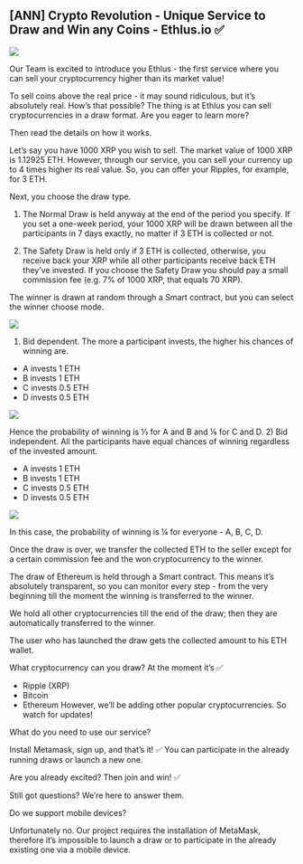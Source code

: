 ## [ANN] Crypto Revolution - Unique Service to Draw and Win any Coins - Ethlus.io ✅

![](https://i.imgur.com/xfuv5IJ.jpg)


Our Team is excited to introduce you Ethlus - the first service where you can sell your cryptocurrency higher than its market value! 

To sell coins above the real price - it may sound ridiculous, but it’s absolutely real. 
How’s that possible? The thing is at Ethlus you can sell cryptocurrencies in a draw format. 
Are you eager to learn more? 

Then read the details on how it works.


Let’s say you have 1000 XRP you wish to sell. The market value of 1000 XRP is 1.12925 ETH. However, through our service, you can sell your currency up to 4 times higher its real value. So, you can offer your Ripples, for example, for 3 ETH.

Next, you choose the draw type.

1. The Normal Draw is held anyway at the end of the period you specify. If you set a one-week period, your 1000 XRP will be drawn between all the participants in 7 days exactly, no matter if 3 ETH is collected or not. 

2. The Safety Draw is held only if 3 ETH is collected, otherwise, you receive back your XRP while all other participants receive back ETH they’ve invested. If you choose the Safety Draw you should pay a small commission fee (e.g. 7% of 1000 XRP, that equals 70 XRP).

The winner is drawn at random through a Smart contract, but you can select the winner choose mode.

![](https://i.imgur.com/k3pMzn2.jpg)


1)  Bid dependent. The more a participant invests, the higher his chances of winning are. 


- A invests 1 ETH
- B invests 1 ETH
- C invests 0.5 ETH
- D invests 0.5 ETH

![](https://i.imgur.com/EOxBgWJ.jpg)

Hence the probability of winning is ⅓  for A and B and  ⅙ for C and D. 
2) Bid independent. All the participants have equal chances of winning regardless of the invested amount. 

- A invests 1 ETH
- B invests 1 ETH
- C invests 0.5 ETH
- D invests 0.5 ETH

![](https://i.imgur.com/ZUNAa8s.jpg)


In this case, the probability of winning is ¼ for everyone - A, B, C, D.

Once the draw is over, we transfer the collected ETH to the seller except for a certain commission fee and the won cryptocurrency to the winner. 


The draw of Ethereum is held through a Smart contract. This means it’s absolutely transparent, so you can monitor every step - from the very beginning till the moment the winning is transferred to the winner. 

We hold all other cryptocurrencies till the end of the draw; then they are automatically transferred to the winner. 
 
The user who has launched the draw gets the collected amount to his ETH wallet. 


What cryptocurrency can you draw? At the moment it’s ✅

- Ripple (XRP)
- Bitcoin
- Ethereum
However, we’ll be adding other popular cryptocurrencies. So watch for updates!

What do you need to use our service?

Install Metamask, sign up, and that’s it! ✅
You can participate in the already running draws or launch a new one. 

Are you already excited? Then join and win! ✅

Still got questions? We’re here to answer them.

Do we support mobile devices?  

Unfortunately no. Our project requires the installation of MetaMask, therefore it’s impossible to launch a draw or to participate in the already existing one via a mobile device.

